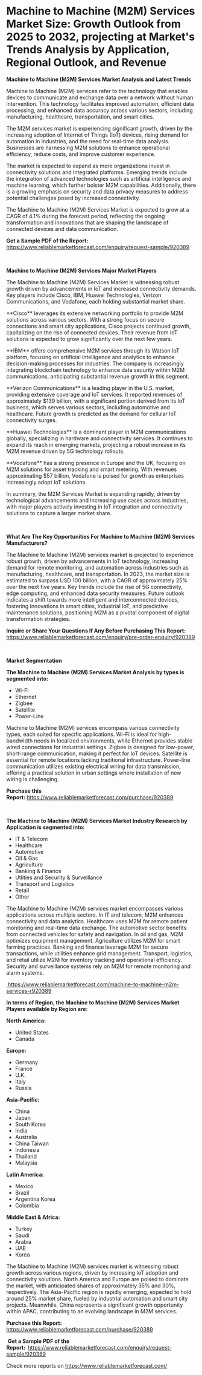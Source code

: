 <p><h1>Machine to Machine (M2M) Services Market Size: Growth Outlook from 2025 to 2032, projecting at Market's Trends Analysis by Application, Regional Outlook, and Revenue</h1></p><p><strong>Machine to Machine (M2M) Services Market Analysis and Latest Trends</strong></p>
<p><p>Machine to Machine (M2M) services refer to the technology that enables devices to communicate and exchange data over a network without human intervention. This technology facilitates improved automation, efficient data processing, and enhanced data accuracy across various sectors, including manufacturing, healthcare, transportation, and smart cities.</p><p>The M2M services market is experiencing significant growth, driven by the increasing adoption of Internet of Things (IoT) devices, rising demand for automation in industries, and the need for real-time data analysis. Businesses are harnessing M2M solutions to enhance operational efficiency, reduce costs, and improve customer experience.</p><p>The market is expected to expand as more organizations invest in connectivity solutions and integrated platforms. Emerging trends include the integration of advanced technologies such as artificial intelligence and machine learning, which further bolster M2M capabilities. Additionally, there is a growing emphasis on security and data privacy measures to address potential challenges posed by increased connectivity.</p><p>The Machine to Machine (M2M) Services Market is expected to grow at a CAGR of 4.1% during the forecast period, reflecting the ongoing transformation and innovations that are shaping the landscape of connected devices and data communication.</p></p>
<p><strong>Get a Sample PDF of the Report:&nbsp;</strong> <a href="https://www.reliablemarketforecast.com/enquiry/request-sample/920389?utm_campaign=3357&utm_medium=2&utm_source=Github&utm_content=ia&utm_term=11032025&utm_id=machine-to-machine-m2m-services">https://www.reliablemarketforecast.com/enquiry/request-sample/920389</a></p>
<p>&nbsp;</p>
<p><strong>Machine to Machine (M2M) Services Major Market Players</strong></p>
<p><p>The Machine to Machine (M2M) Services Market is witnessing robust growth driven by advancements in IoT and increased connectivity demands. Key players include Cisco, IBM, Huawei Technologies, Verizon Communications, and Vodafone, each holding substantial market share.</p><p>**Cisco** leverages its extensive networking portfolio to provide M2M solutions across various sectors. With a strong focus on secure connections and smart city applications, Cisco projects continued growth, capitalizing on the rise of connected devices. Their revenue from IoT solutions is expected to grow significantly over the next few years.</p><p>**IBM** offers comprehensive M2M services through its Watson IoT platform, focusing on artificial intelligence and analytics to enhance decision-making processes for industries. The company is increasingly integrating blockchain technology to enhance data security within M2M communications, anticipating substantial revenue growth in this segment.</p><p>**Verizon Communications** is a leading player in the U.S. market, providing extensive coverage and IoT services. It reported revenues of approximately $139 billion, with a significant portion derived from its IoT business, which serves various sectors, including automotive and healthcare. Future growth is predicted as the demand for cellular IoT connectivity surges.</p><p>**Huawei Technologies** is a dominant player in M2M communications globally, specializing in hardware and connectivity services. It continues to expand its reach in emerging markets, projecting a robust increase in its M2M revenue driven by 5G technology rollouts.</p><p>**Vodafone** has a strong presence in Europe and the UK, focusing on M2M solutions for asset tracking and smart metering. With revenues approximating $57 billion, Vodafone is poised for growth as enterprises increasingly adopt IoT solutions.</p><p>In summary, the M2M Services Market is expanding rapidly, driven by technological advancements and increasing use cases across industries, with major players actively investing in IoT integration and connectivity solutions to capture a larger market share.</p></p>
<p>&nbsp;</p>
<p><strong>What Are The Key Opportunities For Machine to Machine (M2M) Services Manufacturers?</strong></p>
<p><p>The Machine to Machine (M2M) services market is projected to experience robust growth, driven by advancements in IoT technology, increasing demand for remote monitoring, and automation across industries such as manufacturing, healthcare, and transportation. In 2023, the market size is estimated to surpass USD 100 billion, with a CAGR of approximately 25% over the next five years. Key trends include the rise of 5G connectivity, edge computing, and enhanced data security measures. Future outlook indicates a shift towards more intelligent and interconnected devices, fostering innovations in smart cities, industrial IoT, and predictive maintenance solutions, positioning M2M as a pivotal component of digital transformation strategies.</p></p>
<p><strong>Inquire or Share Your Questions If Any Before Purchasing This Report:</strong> <a href="https://www.reliablemarketforecast.com/enquiry/pre-order-enquiry/920389?utm_campaign=3357&utm_medium=2&utm_source=Github&utm_content=ia&utm_term=11032025&utm_id=machine-to-machine-m2m-services">https://www.reliablemarketforecast.com/enquiry/pre-order-enquiry/920389</a></p>
<p>&nbsp;</p>
<p><strong>Market Segmentation</strong></p>
<p><strong>The Machine to Machine (M2M) Services Market Analysis by types is segmented into:</strong></p>
<p><ul><li>Wi-Fi</li><li>Ethernet</li><li>Zigbee</li><li>Satellite</li><li>Power-Line</li></ul></p>
<p><p>Machine to Machine (M2M) services encompass various connectivity types, each suited for specific applications. Wi-Fi is ideal for high-bandwidth needs in localized environments, while Ethernet provides stable wired connections for industrial settings. Zigbee is designed for low-power, short-range communication, making it perfect for IoT devices. Satellite is essential for remote locations lacking traditional infrastructure. Power-line communication utilizes existing electrical wiring for data transmission, offering a practical solution in urban settings where installation of new wiring is challenging.</p></p>
<p><strong>Purchase this Report:&nbsp;</strong><a href="https://www.reliablemarketforecast.com/purchase/920389?utm_campaign=3357&utm_medium=2&utm_source=Github&utm_content=ia&utm_term=11032025&utm_id=machine-to-machine-m2m-services">https://www.reliablemarketforecast.com/purchase/920389</a></p>
<p>&nbsp;</p>
<p><strong>The Machine to Machine (M2M) Services Market Industry Research by Application is segmented into:</strong></p>
<p><ul><li>IT & Telecom</li><li>Healthcare</li><li>Automotive</li><li>Oil & Gas</li><li>Agriculture</li><li>Banking & Finance</li><li>Utlities and Security & Surveillance</li><li>Transport and Logistics</li><li>Retail</li><li>Other</li></ul></p>
<p><p>The Machine to Machine (M2M) services market encompasses various applications across multiple sectors. In IT and telecom, M2M enhances connectivity and data analytics. Healthcare uses M2M for remote patient monitoring and real-time data exchange. The automotive sector benefits from connected vehicles for safety and navigation. In oil and gas, M2M optimizes equipment management. Agriculture utilizes M2M for smart farming practices. Banking and finance leverage M2M for secure transactions, while utilities enhance grid management. Transport, logistics, and retail utilize M2M for inventory tracking and operational efficiency. Security and surveillance systems rely on M2M for remote monitoring and alarm systems.</p></p>
<p><a href="https://www.reliablemarketforecast.com/machine-to-machine-m2m-services-r920389?utm_campaign=3357&utm_medium=2&utm_source=Github&utm_content=ia&utm_term=11032025&utm_id=machine-to-machine-m2m-services">&nbsp;https://www.reliablemarketforecast.com/machine-to-machine-m2m-services-r920389</a></p>
<p><strong>In terms of Region, the Machine to Machine (M2M) Services Market Players available by Region are:</strong></p>
<p>
    <p> <strong> North America: </strong>
        <ul>
            <li>United States</li>
            <li>Canada</li>
        </ul>
        </p> 
    <p> <strong> Europe: </strong>
        <ul>
            <li>Germany</li>
            <li>France</li>
            <li>U.K.</li>
            <li>Italy</li>
            <li>Russia</li>
        </ul>
        </p> 
    <p> <strong> Asia-Pacific: </strong>
        <ul>
            <li>China</li>
            <li>Japan</li>
            <li>South Korea</li>
            <li>India</li>
            <li>Australia</li>
            <li>China Taiwan</li>
            <li>Indonesia</li>
            <li>Thailand</li>
            <li>Malaysia</li>
        </ul>
        </p> 
    <p> <strong> Latin America: </strong>
        <ul>
            <li>Mexico</li>
            <li>Brazil</li>
            <li>Argentina Korea</li>
            <li>Colombia</li>
        </ul>
        </p> 
    <p> <strong> Middle East & Africa: </strong>
        <ul>
            <li>Turkey</li>
            <li>Saudi</li>
            <li>Arabia</li>
            <li>UAE</li>
            <li>Korea</li>
        </ul>
    </p>
    </p>
<p><p>The Machine to Machine (M2M) services market is witnessing robust growth across various regions, driven by increasing IoT adoption and connectivity solutions. North America and Europe are poised to dominate the market, with anticipated shares of approximately 35% and 30%, respectively. The Asia-Pacific region is rapidly emerging, expected to hold around 25% market share, fueled by industrial automation and smart city projects. Meanwhile, China represents a significant growth opportunity within APAC, contributing to an evolving landscape in M2M services.</p></p>
<p><strong>Purchase this Report: </strong><a href="https://www.reliablemarketforecast.com/purchase/920389?utm_campaign=3357&utm_medium=2&utm_source=Github&utm_content=ia&utm_term=11032025&utm_id=machine-to-machine-m2m-services">https://www.reliablemarketforecast.com/purchase/920389</a></p>
<p>&nbsp;<strong>Get a Sample PDF of the Report:&nbsp;&nbsp;</strong><a href="https://www.reliablemarketforecast.com/enquiry/request-sample/920389?utm_campaign=3357&utm_medium=2&utm_source=Github&utm_content=ia&utm_term=11032025&utm_id=machine-to-machine-m2m-services">https://www.reliablemarketforecast.com/enquiry/request-sample/920389</a></p>
<p><strong></strong></p>
<p>Check more reports on <a href="https://www.reliablemarketforecast.com/?utm_campaign=3357&utm_medium=2&utm_source=Github&utm_content=ia&utm_term=11032025&utm_id=machine-to-machine-m2m-services">https://www.reliablemarketforecast.com/</a></p>